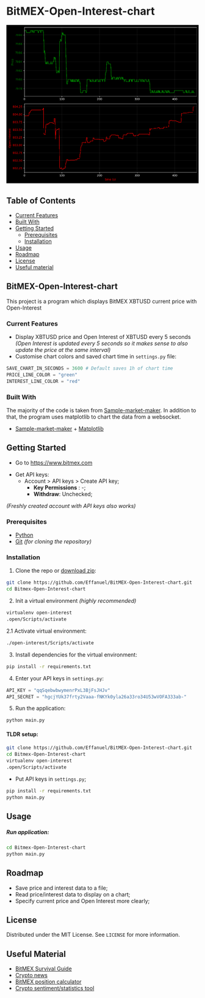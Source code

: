 # BitMEX-Open-Interest-chart

<p align="center"> 
  <img src='https://github.com/Effanuel/BitMEX-Open-Interest-chart/blob/master/assets/chart.png'>
</p>


## Table of Contents

- [Current Features](#current-features)
- [Built With](#built-with)
- [Getting Started](#getting-started)
  - [Prerequisites](#prerequisites)
  - [Installation](#installation)
- [Usage](#usage)
- [Roadmap](#roadmap)
- [License](#license)
- [Useful material](#useful-material)

## BitMEX-Open-Interest-chart

This project is a program which displays BitMEX XBTUSD current price with Open-Interest

### Current Features

- Display XBTUSD price and Open Interest of XBTUSD every 5 seconds *(Open Interest is updated every 5 seconds so it makes sense to also update the price at the same interval)*
- Customise chart colors and saved chart time in `settings.py` file:

```python
SAVE_CHART_IN_SECONDS = 3600 # Default saves 1h of chart time
PRICE_LINE_COLOR = "green"
INTEREST_LINE_COLOR = "red"
```

### Built With

The majority of the code is taken from [Sample-market-maker](https://github.com/BitMEX/sample-market-maker). In addition to that, the program uses matplotlib to chart the data from a websocket.

- [Sample-market-maker](https://github.com/BitMEX/sample-market-maker) + [Matplotlib](https://matplotlib.org/)


<!-- GETTING STARTED -->

## Getting Started

- Go to https://www.bitmex.com
* Get API keys:
  - Account > API keys > Create API key;
    - **Key Permissions** : -;
    - **Withdraw**: Unchecked;

*(Freshly created account with API keys also works)*

### Prerequisites

- [Python](https://www.python.org/downloads/)
- [Git](https://git-scm.com/downloads) _(for cloning the repository)_

### Installation

1. Clone the repo or [download zip](https://github.com/Effanuel/BitMEX-Open-Interest-chart/archive/v1.0.zip):

```sh
git clone https://github.com/Effanuel/BitMEX-Open-Interest-chart.git
cd Bitmex-Open-Interest-chart
```

2. Init a virtual environment _(highly recommended)_
```sh
virtualenv open-interest
.open/Scripts/activate
```

2.1 Activate virtual environment:
```sh
./open-interest/Scripts/activate
```

3. Install dependencies for the virtual environment:
```sh
pip install -r requirements.txt
```


4. Enter your API keys in `settings.py`:

```python
API_KEY = "qqSqebwbwymenrPxL3BjFsJHJv"
API_SECRET = "hgcjYUk37frty2Vaaa-fNKYk0yla26a33ro34U53wVOFA333ab-"
```

5. Run the application:

```sh
python main.py
```

<!-- USAGE EXAMPLES -->

#### TLDR setup:

```sh
git clone https://github.com/Effanuel/BitMEX-Open-Interest-chart.git
cd Bitmex-Open-Interest-chart
virtualenv open-interest
.open/Scripts/activate
```

- Put API keys in `settings.py`;

```sh
pip install -r requirements.txt
python main.py
```

## Usage

##### Run application:

```sh
cd Bitmex-Open-Interest-chart
python main.py
```


## Roadmap

- Save price and interest data to a file;
- Read price/interest data to display on a chart;
- Specify current price and Open Interest more clearly;

<!-- LICENSE -->

## License

Distributed under the MIT License. See `LICENSE` for more information.

<!-- USEFUL METERIAL -->

## Useful Material

- [BitMEX Survival Guide](https://www.crypto-simplified.com/wp-content/uploads/2018/09/BitMEX-Survival-Guide-v1.5.pdf)
- [Crypto news](https://cointelegraph.com/)
- [BitMEX position calculator](https://blockchainwhispers.com/bitmex-position-calculator/)
- [Crypto sentiment/statistics tool](https://thetie.io/)



